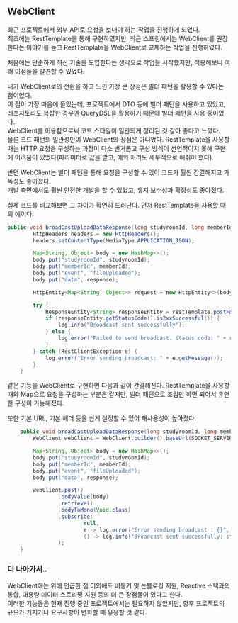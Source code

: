 ## WebClient


최근 프로젝트에서 외부 API로 요청을 보내야 하는 작업을 진행하게 되었다.  
최초에는 RestTemplate을 통해 구현하였지만, 최근 스프링에서는 WebClient를 권장한다는 이야기를 듣고 RestTemplate을 WebClient로 교체하는 작업을 진행하였다.  

처음에는 단순하게 최신 기술을 도입한다는 생각으로 작업을 시작했지만, 적용해보니 여러 이점들을 발견할 수 있었다.  

내가 WebClient로의 전환을 하고 느낀 가장 큰 장점은 빌더 패턴을 활용할 수 있다는 점이었다.  
이 점이 가장 마음에 들었는데, 프로젝트에서 DTO 등에 빌더 패턴을 사용하고 있었고, 레포지토리도 복잡한 경우엔 QueryDSL을 활용하기 때문에 빌더 패턴을 사용 중이었다.  
WebClient를 이용함으로써 코드 스타일이 일관되게 정리된 것 같아 좋다고 느꼈다.  
물론 코드 패턴의 일관성만이 WebClient의 장점은 아니었다. RestTemplate을 사용할 때는 HTTP 요청을 구성하는 과정이 다소 번거롭고 구성 방식이 선언적이지 못해 구현에 어려움이 있었다(파라미터로 값을 받고, 예외 처리도 세부적으로 해줘야 했다).  

반면 WebClient는 빌더 패턴을 통해 요청을 구성할 수 있어 코드가 훨씬 간결해지고 가독성도 좋아졌다.  
개발 측면에서도 훨씬 안전한 개발을 할 수 있었고, 유지 보수성과 확장성도 좋아졌다.  

실제 코드를 비교해보면 그 차이가 확연히 드러난다. 먼저 RestTemplate을 사용할 때의 예이다.
  
```java
public void broadCastUploadDataResponse(long studyroomId, long memberId, UploadDataResponse response) {
        HttpHeaders headers = new HttpHeaders();
        headers.setContentType(MediaType.APPLICATION_JSON);

        Map<String, Object> body = new HashMap<>();
        body.put("studyroomId", studyroomId);
        body.put("memberId", memberId);
        body.put("event", "fileUploaded");
        body.put("data", response);

        HttpEntity<Map<String, Object>> request = new HttpEntity<>(body, headers);

        try {
            ResponseEntity<String> responseEntity = restTemplate.postForEntity(SOCKET_SERVER_URL, request, String.class);
            if (responseEntity.getStatusCode().is2xxSuccessful()) {
                log.info("Broadcast sent successfully");
            } else {
                log.error("Failed to send broadcast. Status code: " + responseEntity.getStatusCodeValue());
            }
        } catch (RestClientException e) {
            log.error("Error sending broadcast: " + e.getMessage());
        }
    }
```

같은 기능을 WebClient로 구현하면 다음과 같이 간결해진다. RestTemplate을 사용할 때와 Map으로 요청을 구성하는 부분은 같지만, 빌더 패턴으로 조립만 하면 되어서 유연한 구성이 가능해졌다.

또한 기본 URL, 기본 헤더 등을 쉽게 설정할 수 있어 재사용성이 높아졌다.  

```java
    public void broadCastUploadDataResponse(long studyroomId, long memberId, UploadDataResponse response) {
        WebClient webClient = WebClient.builder().baseUrl(SOCKET_SERVER_URL).build();

        Map<String, Object> body = new HashMap<>();
        body.put("studyroomId", studyroomId);
        body.put("memberId", memberId);
        body.put("event", "fileUploaded");
        body.put("data", response);

        webClient.post()
                .bodyValue(body)
                .retrieve()
                .bodyToMono(Void.class)
                .subscribe(
                        null,
                        e -> log.error("Error sending broadcast : {}", e.getMessage()),
                        () -> log.info("Broadcast sent successfully: studyroomId = {}", studyroomId)
                );
    }
```

### 더 나아가서..

WebClient에는 위에 언급한 점 이외에도 비동기 및 논블로킹 지원, Reactive 스택과의 통합, 대용량 데이터 스트리밍 지원 등의 더 큰 장점들이 있다고 한다.  
이러한 기능들은 현재 진행 중인 프로젝트에서는 필요하지 않았지만, 향후 프로젝트의 규모가 커지거나 요구사항이 변화할 때 유용할 것 같다.  
